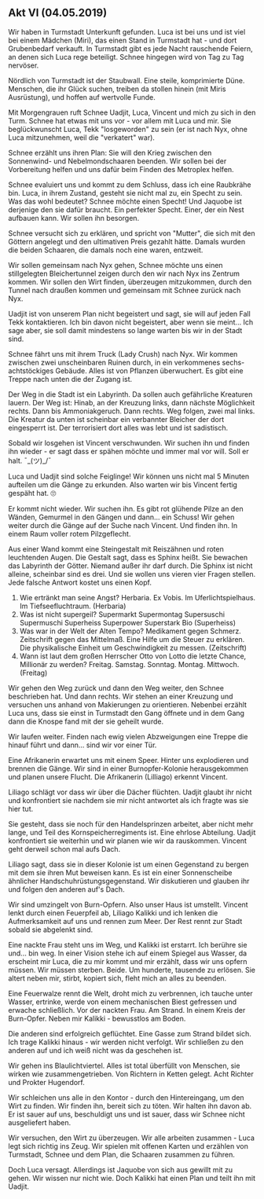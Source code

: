 ## Akt VI (04.05.2019)

Wir haben in Turmstadt Unterkunft gefunden. Luca ist bei uns und ist viel bei einem Mädchen (Miri), das einen Stand in Turmstadt hat - und dort Grubenbedarf verkauft. In Turmstadt gibt es jede Nacht rauschende Feiern, an denen sich Luca rege beteiligt. Schnee hingegen wird von Tag zu Tag nervöser.

Nördlich von Turmstadt ist der Staubwall. Eine steile, komprimierte Düne. Menschen, die ihr Glück suchen, treiben da stollen hinein (mit Miris Ausrüstung), und hoffen auf wertvolle Funde.

Mit Morgengrauen ruft Schnee Uadjit, Luca, Vincent und mich zu sich in den Turm. Schnee hat etwas mit uns vor - vor allem mit Luca und mir. Sie beglückwunscht Luca, Tekk "losgeworden" zu sein (er ist nach Nyx, ohne Luca mitzunehmen, weil die "verkatert" war).

Schnee erzählt uns ihren Plan: Sie will den Krieg zwischen den Sonnenwind- und Nebelmondschaaren beenden. Wir sollen bei der Vorbereitung helfen und uns dafür beim Finden des Metroplex helfen.

Schnee evaluiert uns und kommt zu dem Schluss, dass ich eine Raubkrähe bin. Luca, in ihrem Zustand, gesteht sie nicht mal zu, ein Specht zu sein. Was das wohl bedeutet? Schnee möchte einen Specht! Und Jaquobe ist derjenige den sie dafür braucht. Ein perfekter Specht. Einer, der ein Nest aufbauen kann. Wir sollen ihn besorgen.

Schnee versucht sich zu erklären, und spricht von "Mutter", die sich mit den Göttern angelegt und den ultimativen Preis gezahlt hätte. Damals wurden die beiden Schaaren, die damals noch eine waren, entzweit. 

Wir sollen gemeinsam nach Nyx gehen, Schnee möchte uns einen stillgelegten Bleichertunnel zeigen durch den wir nach Nyx ins Zentrum kommen. Wir sollen den Wirt finden, überzeugen mitzukommen, durch den Tunnel nach draußen kommen und gemeinsam mit Schnee zurück nach Nyx.

Uadjit ist von unserem Plan nicht begeistert und sagt, sie will auf jeden Fall Tekk kontaktieren. Ich bin davon nicht begeistert, aber wenn sie meint... Ich sage aber, sie soll damit mindestens so lange warten bis wir in der Stadt sind.

Schnee fährt uns mit ihrem Truck (Lady Crush) nach Nyx. Wir kommen zwischen zwei unscheinbaren Ruinen durch, in ein verkommenes sechs- achtstöckiges Gebäude. Alles ist von Pflanzen überwuchert. Es gibt eine Treppe nach unten die der Zugang ist. 

Der Weg in die Stadt ist ein Labyrinth. Da sollen auch gefährliche Kreaturen lauern. Der Weg ist: Hinab, an der Kreuzung links, dann nächste Möglichkeit rechts. Dann bis Ammoniakgeruch. Dann rechts. Weg folgen, zwei mal links. Die Kreatur da unten ist scheinbar ein verbannter Bleicher der dort eingesperrt ist. Der terrorisiert dort alles was lebt und ist sadistisch. 

Sobald wir losgehen ist Vincent verschwunden. Wir suchen ihn und finden ihn wieder - er sagt dass er spähen möchte und immer mal vor will. Soll er halt. ¯\_(ツ)_/¯

Luca und Uadjit sind solche Feiglinge! Wir können uns nicht mal 5 Minuten aufteilen um die Gänge zu erkunden. Also warten wir bis Vincent fertig gespäht hat. 🙄

Er kommt nicht wieder. Wir suchen ihn. Es gibt rot glühende Pilze an den Wänden, Gemurmel in den Gängen und dann... ein Schuss! Wir gehen weiter durch die Gänge auf der Suche nach Vincent. Und finden ihn. In einem Raum voller rotem Pilzgeflecht. 

Aus einer Wand kommt eine Steingestalt mit Reiszähnen und roten leuchtenden Augen. Die Gestalt sagt, dass es Sphinx heißt. Sie bewachen das Labyrinth der Götter. Niemand außer ihr darf durch. Die Sphinx ist nicht alleine, scheinbar sind es drei. Und sie wollen uns vieren vier Fragen stellen. Jede falsche Antwort kostet uns einen Kopf. 

1. Wie ertränkt man seine Angst? Herbaria. Ex Vobis. Im Uferlichtspielhaus. Im Tiefseefluchtraum. (Herbaria)
2. Was ist nicht supergeil? Supermarkt Supermontag Supersuschi Supermuschi Superheiss Superpower Superstark Bio (Superheiss)
3. Was war in der Welt der Alten Tempo? Medikament gegen Schmerz. Zeitschrift gegen das Mittelmaß. Eine Hilfe um die Steuer zu erklären. Die physikalische Einheit um Geschwindigkeit zu messen. (Zeitschrift)
4. Wann ist laut dem großen Herrscher Otto von Lotto die letzte Chance, Millionär zu werden? Freitag. Samstag. Sonntag. Montag. Mittwoch. (Freitag)

Wir gehen den Weg zurück und dann den Weg weiter, den Schnee beschrieben hat. Und dann rechts. Wir stehen an einer Kreuzung und versuchen uns anhand von Makierungen zu orientieren. Nebenbei erzählt Luca uns, dass sie einst in Turmstadt den Gang öffnete und in dem Gang dann die Knospe fand mit der sie geheilt wurde. 

Wir laufen weiter. Finden nach ewig vielen Abzweigungen eine Treppe die hinauf führt und dann... sind wir vor einer Tür. 

Eine Afrikanerin erwartet uns mit einem Speer. Hinter uns explodieren und brennen die Gänge. Wir sind in einer Burnopfer-Kolonie herausgekommen und planen unsere Flucht. Die Afrikanerin (Lilliago) erkennt Vincent. 

Liliago schlägt vor dass wir über die Dächer flüchten. Uadjit glaubt ihr nicht und konfrontiert sie nachdem sie mir nicht antwortet als ich fragte was sie hier tut. 

Sie gesteht, dass sie noch für den Handelsprinzen arbeitet, aber nicht mehr lange, und Teil des Kornspeicherregiments ist. Eine ehrlose Abteilung. Uadjit konfrontiert sie weiterhin und wir planen wie wir da rauskommen. Vincent geht derweil schon mal aufs Dach.

Liliago sagt, dass sie in dieser Kolonie ist um einen Gegenstand zu bergen mit dem sie ihren Mut beweisen kann. Es ist ein einer Sonnenscheibe ähnlicher Handschuhrüstungsgegenstand. Wir diskutieren und glauben ihr und folgen den anderen auf's Dach.

Wir sind umzingelt von Burn-Opfern. Also unser Haus ist umstellt. Vincent lenkt durch einen Feuerpfeil ab, Liliago Kalikki und ich lenken die Aufmerksamkeit auf uns und rennen zum Meer. Der Rest rennt zur Stadt sobald sie abgelenkt sind. 

Eine nackte Frau steht uns im Weg, und Kalikki ist erstarrt. Ich berühre sie und... bin weg. In einer Vision stehe ich auf einem Spiegel aus Wasser, da erscheint mir Luca, die zu mir kommt und mir erzählt, dass wir uns opfern müssen. Wir müssen sterben. Beide. Um hunderte, tausende zu erlösen. Sie altert neben mir, stirbt, kopiert sich, fleht mich an alles zu beenden. 

Eine Feuerwalze rennt die Welt, droht mich zu verbrennen, ich tauche unter Wasser, ertrinke, werde von einem mechanischen Biest gefressen und erwache schließlich. Vor der nackten Frau. Am Strand. In einem Kreis der Burn-Opfer. Neben mir Kalikki - bewusstlos am Boden. 

Die anderen sind erfolgreich geflüchtet. Eine Gasse zum Strand bildet sich. Ich trage Kalikki hinaus - wir werden nicht verfolgt. Wir schließen zu den anderen auf und ich weiß nicht was da geschehen ist. 

Wir gehen ins Blaulichtviertel. Alles ist total überfüllt von Menschen, sie wirken wie zusammengetrieben. Von Richtern in Ketten gelegt. Acht Richter und Prokter Hugendorf.

Wir schleichen uns alle in den Kontor - durch den Hintereingang, um den Wirt zu finden. Wir finden ihn, bereit sich zu töten. Wir halten ihn davon ab. Er ist sauer auf uns, beschuldigt uns und ist sauer, dass wir Schnee nicht ausgeliefert haben.

Wir versuchen, den Wirt zu überzeugen. Wir alle arbeiten zusammen - Luca legt sich richtig ins Zeug. Wir spielen mit offenen Karten und erzählen von Turmstadt, Schnee und dem Plan, die Schaaren zusammen zu führen.

Doch Luca versagt. Allerdings ist Jaquobe von sich aus gewillt mit zu gehen. Wir wissen nur nicht wie. Doch Kalikki hat einen Plan und teilt ihn mit Uadjit. 